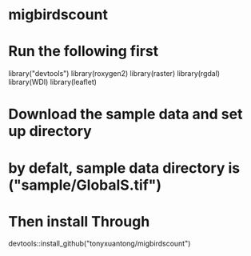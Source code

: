 # migbirdscount
# Run the following first
library("devtools")
library(roxygen2)
library(raster)
library(rgdal)
library(WDI)
library(leaflet)
# Download the sample data and set up directory
# by defalt, sample data directory is ("sample/GlobalS.tif")
# Then install Through
devtools::install_github("tonyxuantong/migbirdscount")
